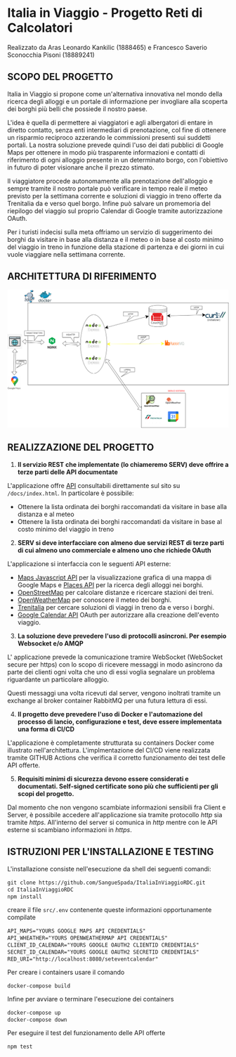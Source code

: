 # Italia in Viaggio - Progetto Reti di Calcolatori 
Realizzato da Aras Leonardo Kankilic (1888465) e Francesco Saverio Sconocchia Pisoni (18889241)

## SCOPO DEL PROGETTO

Italia in Viaggio si propone come un'alternativa innovativa nel mondo della ricerca degli alloggi e un portale di informazione per invogliare alla scoperta dei borghi più belli che possiede il nostro paese.

L'idea è quella di permettere ai viaggiatori e agli albergatori di entare in diretto contatto, senza enti intermediari di prenotazione, col fine di ottenere un risparmio reciproco azzerando le commissioni presenti sui suddetti portali. La nostra soluzione prevede quindi l'uso dei dati pubblici di Google Maps per ottenere in modo più trasparente informazioni e contatti di riferimento di ogni alloggio presente in un determinato borgo, con l'obiettivo in futuro di poter visionare anche il prezzo stimato.

Il viaggiatore procede autonomamente alla prenotazione dell'alloggio e sempre tramite il nostro portale può verificare in tempo reale il meteo previsto per la settimana corrente e soluzioni di viaggio in treno offerte da Trenitalia da e verso quel borgo. Infine può salvare un promemoria del riepilogo del viaggio sul proprio Calendar di Google tramite autorizzazione OAuth.

Per i turisti indecisi sulla meta offriamo un servizio di suggerimento dei borghi da visitare in base alla distanza e il meteo o in base al costo minimo del viaggio in treno in funzione della stazione di partenza e dei giorni in cui vuole viaggiare nella settimana corrente.

## ARCHITETTURA DI RIFERIMENTO
![plot](./src/public/media/diagramma_progetto_migliorato.png)

## REALIZZAZIONE DEL PROGETTO
1. **Il servizio REST che implementate (lo chiameremo SERV) deve offrire a terze parti delle API documentate**
  
  L'applicazione offre [API](https://github.com/SangueSpada/ItaliaInViaggioRDC/blob/main/src/apidoc/api.js) consultabili direttamente sul sito su `/docs/index.html`. In particolare è possibile:
   - Ottenere la lista ordinata dei borghi raccomandati da visitare in base alla distanza e al meteo
   - Ottenere la lista ordinata dei borghi raccomandati da visitare in base al costo minimo del viaggio in treno

2. **SERV si deve interfacciare con almeno due servizi REST di terze parti di cui almeno uno commerciale e almeno uno che richiede OAuth**
  
  L'applicazione si interfaccia con le seguenti API esterne:
  - [Maps Javascript API](https://developers.google.com/maps/documentation/javascript?hl=it) per la visualizzazione grafica di una mappa di Google Maps e [Places API](https://developers.google.com/maps/documentation/places/web-service?hl=it) per la ricerca degli alloggi nei borghi.
  - [OpenStreetMap](https://www.openstreetmap.org/#map=6/42.088/12.564) per calcolare distanze e ricercare stazioni dei treni.
  - [OpenWeatherMap](https://openweathermap.org/) per conoscere il meteo dei borghi.
  - [Trenitalia](https://www.lefrecce.it/Channels.Website.WEB/) per cercare soluzioni di viaggi in treno da e verso i borghi.
  - [Google Calendar API](https://developers.google.com/calendar/api/quickstart/nodejs?hl=it) OAuth per autorizzare alla creazione dell'evento viaggio.

3. **La soluzione deve prevedere l'uso di protocolli asincroni. Per esempio Websocket e/o AMQP**

L' applicazione prevede la comunicazione tramire WebSocket (WebSocket secure per https) con lo scopo di ricevere messaggi in modo asincrono da parte dei clienti ogni volta che uno di essi voglia segnalare un problema riguardante un particolare alloggio.

Questi messaggi una volta ricevuti dal server, vengono inoltrati tramite un exchange al broker container RabbitMQ per una futura lettura di essi.


4. **Il progetto deve prevedere l'uso di Docker e l'automazione del processo di lancio, configurazione e test, deve essere implementata una forma di CI/CD**

L'applicazione è completamente strutturata su containers Docker come illustrato nell'architettura. L'implmentazione del CI/CD viene realizzata tramite GITHUB Actions che verifica il corretto funzionamento dei test delle API offerte.

5. **Requisiti minimi di sicurezza devono essere considerati e documentati. Self-signed certificate sono più che sufficienti per gli scopi del progetto.**

Dal momento che non vengono scambiate informazioni sensibili fra Client e Server, è possibile accedere all'applicazione sia tramite protocollo *http* sia tramite *https*. All'interno del server si comunica in *http* mentre con le API esterne si scambiano informazioni in *https*.

## ISTRUZIONI PER L'INSTALLAZIONE E TESTING
L'installazione consiste nell'esecuzione da shell dei seguenti comandi:
```
git clone https://github.com/SangueSpada/ItaliaInViaggioRDC.git
cd ItaliaInViaggioRDC
npm install
```
creare il file `src/.env` contenente queste informazioni opportunamente compilate
```
API_MAPS="YOURS GOOGLE MAPS API CREDENTIALS"
API_WHEATHER="YOURS OPENWEATHERMAP API CREDENTIALS"
CLIENT_ID_CALENDAR="YOURS GOOGLE OAUTH2 CLIENTID CREDENTIALS"
SECRET_ID_CALENDAR="YOURS GOOGLE OAUTH2 SECRETID CREDENTIALS"
RED_URI="http://localhost:8080/seteventcalendar"
```

Per creare i containers usare il comando
```
docker-compose build
```

Infine per avviare o terminare l'esecuzione dei containers
```
docker-compose up
docker-compose down
```

Per eseguire il test del funzionamento delle API offerte
```
npm test
```


